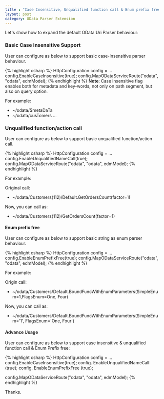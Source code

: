 ```yaml
---
title : "Case Insensitive, Unqualified function call & Enum prefix free"
layout: post
category: OData Parser Extension
---
```


Let's show how to expand the default OData Uri Parser behaviour:

### Basic Case Insensitive Support
User can configure as below to support basic case-insensitive parser behaviour.

{% highlight csharp %}
HttpConfiguration config = …
config.EnableCaseInsensitive(true);
config.MapODataServiceRoute("odata", "odata", edmModel);
{% endhighlight %}
**Note**: Case insensitive flag enables both for metadata and key-words, not only on path segment, but also on query option.

For example:

* ~/odata/$metaDaTa
* ~/odata/cusTomers
...

### Unqualified function/action call
User can configure as below to support basic unqualified function/action call. 

{% highlight csharp %}
HttpConfiguration config = …
config.EnableUnqualifiedNameCall(true);
config.MapODataServiceRoute("odata", "odata", edmModel);
{% endhighlight %}

For example:

Original call:
* ~/odata/Customers(112)/Default.GetOrdersCount(factor=1)

Now, you can call as:
* ~/odata/Customers(112)/GetOrdersCount(factor=1)

#### Enum prefix free
User can configure as below to support basic string as enum parser behaviour.

{% highlight csharp %}
HttpConfiguration config = …
config.EnableEnumPrefixFree(true);
config.MapODataServiceRoute("odata", "odata", edmModel);
{% endhighlight %}

For example:

Origin call:
* ~/odata/Customers/Default.BoundFuncWithEnumParameters(SimpleEnum=1,FlagsEnum=One, Four)

Now, you can call as:
* ~/odata/Customers/Default.BoundFuncWithEnumParameters(SimpleEnum='1', FlagsEnum='One, Four')

#### Advance Usage
User can configure as below to support case insensitive & unqualified function call & Enum Prefix free:

{% highlight csharp %}
HttpConfiguration config = …
config.EnableCaseInsensitive(true);
config. EnableUnqualifiedNameCall (true);
config. EnableEnumPrefixFree (true);

config.MapODataServiceRoute("odata", "odata", edmModel);
{% endhighlight %}

Thanks.
